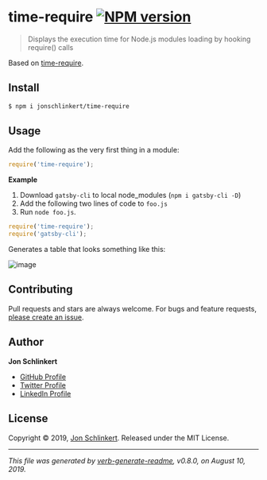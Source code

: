 # time-require [![NPM version](https://img.shields.io/npm/v/time-require.svg?style=flat)](https://www.npmjs.com/package/time-require)

> Displays the execution time for Node.js modules loading by hooking require() calls

Based on [time-require](https://github.com/jaguard/time-require).

## Install

```sh
$ npm i jonschlinkert/time-require
```

## Usage

Add the following as the very first thing in a module:

```js
require('time-require');
```

**Example**

1. Download `gatsby-cli` to local node_modules (`npm i gatsby-cli -D`)
2. Add the following two lines of code to `foo.js`
3. Run `node foo.js`.

```js
require('time-require');
require('gatsby-cli');
```

Generates a table that looks something like this:

![image](https://user-images.githubusercontent.com/383994/62820345-e79a8a80-bb30-11e9-8fe8-2fa873738526.png)

## Contributing

Pull requests and stars are always welcome. For bugs and feature requests, [please create an issue](../../issues/new).

## Author

**Jon Schlinkert**

* [GitHub Profile](https://github.com/jonschlinkert)
* [Twitter Profile](https://twitter.com/jonschlinkert)
* [LinkedIn Profile](https://linkedin.com/in/jonschlinkert)

## License

Copyright © 2019, [Jon Schlinkert](https://github.com/jonschlinkert).
Released under the MIT License.

***

_This file was generated by [verb-generate-readme](https://github.com/verbose/verb-generate-readme), v0.8.0, on August 10, 2019._
